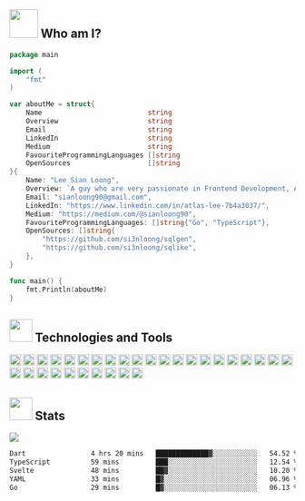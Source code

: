 

## <img src="https://media.giphy.com/media/VgCDAzcKvsR6OM0uWg/giphy.gif" width="50px" height="50px"> Who am I?

```go
package main

import (
    "fmt"
)

var aboutMe = struct{
    Name                          string
    Overview                      string
    Email                         string
    LinkedIn                      string
    Medium                        string
    FavouriteProgrammingLanguages []string
    OpenSources                   []string
}{
    Name: "Lee Sian Loong",
    Overview: `A guy who are very passionate in Frontend Development, Architecture Design and Opensource.`,
    Email: "sianloong90@gmail.com",
    LinkedIn: "https://www.linkedin.com/in/atlas-lee-7b4a3037/",
    Medium: "https://medium.com/@sianloong90",
    FavouriteProgrammingLanguages: []string{"Go", "TypeScript"},
    OpenSources: []string{
        "https://github.com/si3nloong/sqlgen",
        "https://github.com/si3nloong/sqlike",
    },
}

func main() {
    fmt.Println(aboutMe)
}
```

## <img src="https://media.giphy.com/media/WmiXmdQ1KNlGa7srHF/giphy.gif" width="40px" height="40px" /> Technologies and Tools

<code><a href="https://go.dev/"><img height="20" src="https://cdn.svgporn.com/logos/go.svg"></a></code>
<code><a href="https://www.typescriptlang.org/"><img height="20" src="https://cdn.svgporn.com/logos/typescript-icon.svg"></a></code>
<code><a href="https://kotlinlang.org/"><img height="20" src="https://cdn.svgporn.com/logos/kotlin.svg"></a></code>
<code><a href="https://developer.apple.com/swift/"><img height="20" src="https://cdn.svgporn.com/logos/swift.svg"></a></code>
<code><a href="https://www.javascript.com/"><img height="20" src="https://cdn.svgporn.com/logos/javascript.svg"></a></code>
<code><a href="https://www.php.net/"><img height="20" src="https://cdn.svgporn.com/logos/php.svg"></a></code>
<code><a href="https://dart.dev/"><img height="20" src="https://cdn.svgporn.com/logos/dart.svg"></a></code>
<code><a href="https://flutter.dev/"><img height="20" src="https://cdn.svgporn.com/logos/flutter.svg"></a></code>
<code><a href="https://vuejs.org/"><img height="20" src="https://cdn.svgporn.com/logos/vue.svg"></a></code>
<code><a href="https://reactjs.org/"><img height="20" src="https://cdn.svgporn.com/logos/react.svg"></a></code>
<code><a href="https://svelte.dev/"><img height="20" src="https://cdn.svgporn.com/logos/svelte-icon.svg"></a></code>
<code><a href="https://nodejs.org/en/"><img height="20" src="https://cdn.svgporn.com/logos/nodejs-icon.svg"></a></code>
<code><a href="https://vitejs.dev/"><img height="20" src="https://cdn.svgporn.com/logos/vitejs.svg"></a></code>
<code><a href="https://eslint.org/"><img height="20" src="https://cdn.svgporn.com/logos/eslint.svg"></a></code>
<code><a href="https://prettier.io/"><img height="20" src="https://cdn.svgporn.com/logos/prettier.svg"></a></code>
<code><a href="https://rollupjs.org"><img height="20" src="https://cdn.svgporn.com/logos/rollupjs.svg"></a></code>
<code><a href="https://sass-lang.com/"><img height="20" src="https://cdn.svgporn.com/logos/sass.svg"></a></code>
<code><a href="https://storybook.js.org/"><img height="20" src="https://cdn.svgporn.com/logos/storybook-icon.svg"></a></code>
<code><a href="https://graphql.org/"><img height="20" src="https://cdn.svgporn.com/logos/graphql.svg"></a></code>
<code><a href="https://rxjs.dev/guide/overview"><img height="20" src="https://cdn.svgporn.com/logos/reactivex.svg"></a></code>
<code><a href="https://www.mongodb.com/"><img height="20" src="https://cdn.svgporn.com/logos/mongodb.svg"></a></code>
<code><a href="https://www.mysql.com/"><img height="20" src="https://cdn.svgporn.com/logos/mysql.svg"></a></code>
<code><a href="https://redis.io/"><img height="20" src="https://cdn.svgporn.com/logos/redis.svg"></a></code>
<code><a href="https://www.elastic.co/"><img height="20" src="https://cdn.svgporn.com/logos/elasticsearch.svg"></a></code>
<code><a href="https://swagger.io/"><img height="20" src="https://cdn.svgporn.com/logos/swagger.svg"></a></code>
<code><a href="https://www.docker.com/"><img height="20" src="https://cdn.svgporn.com/logos/docker-icon.svg"></a></code>
<code><a href="https://kubernetes.io/"><img height="20" src="https://cdn.svgporn.com/logos/kubernetes.svg"></a></code>
<code><a href="https://nats.io/"><img height="20" src="https://cdn.svgporn.com/logos/nats.svg"></a></code>
<code><a href="https://grpc.io/"><img height="20" src="https://cdn.svgporn.com/logos/grpc.svg"></a></code>
<code><a href="https://argoproj.github.io/argo-workflows/"><img height="20" src="https://cdn.svgporn.com/logos/argo.svg"></a></code>
<code><a href="https://www.rancher.com/"><img height="20" src="https://cdn.svgporn.com/logos/rancher-icon.svg"></a></code>

## <img src="https://media.giphy.com/media/uhWLu2lsU0rfLiwYlI/giphy.gif" height="40px" width="40px" /> Stats

<img align="center" src="https://github-readme-stats.vercel.app/api?username=si3nloong&show_icons=true" />

<!--START_SECTION:waka-->

```txt
Dart                4 hrs 20 mins   █████████████▓░░░░░░░░░░░   54.52 %
TypeScript          59 mins         ███░░░░░░░░░░░░░░░░░░░░░░   12.54 %
Svelte              48 mins         ██▓░░░░░░░░░░░░░░░░░░░░░░   10.20 %
YAML                33 mins         █▓░░░░░░░░░░░░░░░░░░░░░░░   06.96 %
Go                  29 mins         █▓░░░░░░░░░░░░░░░░░░░░░░░   06.13 %
```

<!--END_SECTION:waka-->

<!--
**si3nloong/si3nloong** is a ✨ _special_ ✨ repository because its `README.md` (this file) appears on your GitHub profile.

Here are some ideas to get you started:

- 🔭 I’m currently working on WeTix
- 🌱 I’m currently learning ...
- 👯 I’m looking to collaborate on ...
- 🤔 I’m looking for help with ...
- 💬 Ask me about ...
- 📫 How to reach me: ...
- 😄 Pronouns: ...
- ⚡ Fun fact: ...
-->
